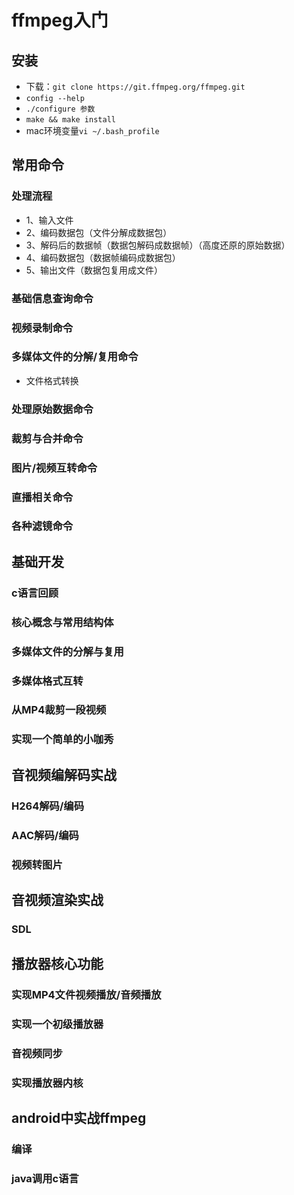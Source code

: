 # ffmpeg入门
## 安装
- 下载：`git clone https://git.ffmpeg.org/ffmpeg.git`
- `config --help`
- `./configure 参数`
- `make && make install`
- mac环境变量`vi ~/.bash_profile`
## 常用命令
### 处理流程
- 1、输入文件
- 2、编码数据包（文件分解成数据包）
- 3、解码后的数据帧（数据包解码成数据帧）（高度还原的原始数据）
- 4、编码数据包（数据帧编码成数据包）
- 5、输出文件（数据包复用成文件）
### 基础信息查询命令
### 视频录制命令
### 多媒体文件的分解/复用命令
- 文件格式转换
### 处理原始数据命令
### 裁剪与合并命令
### 图片/视频互转命令
### 直播相关命令
### 各种滤镜命令
## 基础开发
### c语言回顾
### 核心概念与常用结构体
### 多媒体文件的分解与复用
### 多媒体格式互转
### 从MP4裁剪一段视频
### 实现一个简单的小咖秀
## 音视频编解码实战
### H264解码/编码
### AAC解码/编码
### 视频转图片
## 音视频渲染实战
### SDL
## 播放器核心功能
### 实现MP4文件视频播放/音频播放
### 实现一个初级播放器
### 音视频同步
### 实现播放器内核
## android中实战ffmpeg
### 编译
### java调用c语言

